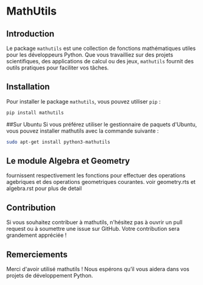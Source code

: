 # MathUtils

## Introduction

Le package `mathutils` est une collection de fonctions mathématiques utiles pour les développeurs Python. Que vous travailliez sur des projets scientifiques, des applications de calcul ou des jeux, `mathutils` fournit des outils pratiques pour faciliter vos tâches.

## Installation

Pour installer le package `mathutils`, vous pouvez utiliser `pip` :

```bash
pip install mathutils
```
##Sur Ubuntu Si vous préférez utiliser le gestionnaire de paquets d'Ubuntu, vous pouvez installer mathutils avec la commande suivante :

```bash
sudo apt-get install python3-mathutils
```
## Le module Algebra et Geometry 
fournissent respectivement les fonctions pour effectuer des operations agebriques  et des operations geometriques courantes.
voir geometry.rts et algebra.rst pour plus de detail

## Contribution
Si vous souhaitez contribuer à mathutils, n'hésitez pas à ouvrir un pull request ou à soumettre une issue sur GitHub. Votre contribution sera grandement appréciée !

## Remerciements
Merci d'avoir utilisé mathutils ! Nous espérons qu’il vous aidera dans vos projets de développement Python.



